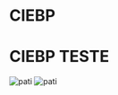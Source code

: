 # CIEBP
# CIEBP TESTE
![pati](https://media1.tenor.com/m/qHMuNFrTZXUAAAAC/camsey-snoopy-flying-fly-peanuts-clouds-house.gif)
![pati](https://tenor.com/pt-PT/view/dr-strange-marvel-avengers-end-game-marvel-comics-benedict-cumberbatch-gif-17308386)
